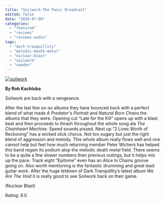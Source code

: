 ```yaml
---
title: "Soilwork-The Panic Broadcast"
edited: false
date: "2010-07-09"
categories:
  - "featured"
  - "reviews"
  - "reviews-audio"
tags:
  - "dark-tranquillity"
  - "melodic-death-metal"
  - "nuclear-blast"
  - "soilwork"
  - "sweden"
---
```


[![soilwork](http://www.hellbound.ca/wp-content/uploads/2010/07/soilwork-299x300.jpg "soilwork")](http://www.hellbound.ca/wp-content/uploads/2010/07/soilwork.jpg)

**By Rob Kachluba**

Soilwork are back with a vengeance.

After the last few so-so albums they have bounced back with a perfect blend of what made _A Predator's Portrait_ and _Natural Born Chaos_ the albums that they were. Opening cut “Late for the Kill” opens up with a blast beat and then proceeds to thrash throughout the whole song ala _The Chainheart Machine_. Speed sounds pissed. Next up “2 Lives Worth of Reckoning” has a wicked slick chorus. Not too sugary but just the right blend of aggression and melody. This whole album really flows well and one cannot help but feel how much returning member Peter Wichers has helped this band regain its podium atop the melodic death metal field. There seems to be a quite a few slower numbers then previous outings, but it helps mix up the pace. Track eight “Epitome” even has an Alice In Chains groove going on. Also worth mentioning is the fantastic drumming and great lead guitar work. After the huge letdown of Dark Tranquillity’s latest album _We Are The Void_ it is really good to see Soilwork back on their game.

(Nuclear Blast)

Rating: 8.0
